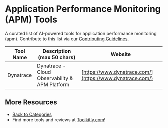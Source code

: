 # Application Performance Monitoring (APM) Tools

A curated list of AI-powered tools for application performance monitoring (apm). Contribute to this list via our [Contributing Guidelines](https://github.com/ToolkitlyAI/awesome-ai-tools/blob/master/CONTRIBUTING.md).

| Tool Name | Description (max 50 chars) | Website |
|-----------|----------------------------|---------|
| Dynatrace | Dynatrace - Cloud Observability & APM Platform | [https://www.dynatrace.com/](https://www.dynatrace.com/) |

## More Resources
- [Back to Categories](https://github.com/ToolkitlyAI/awesome-ai-tools/blob/master/README.md)
- Find more tools and reviews at [Toolkitly.com](https://toolkitly.com)!
